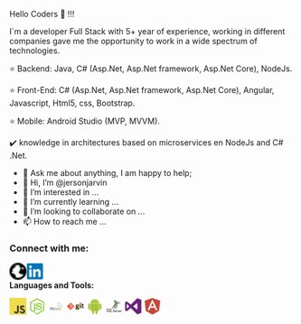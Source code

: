Hello Coders 🤖 !!!

I´m a developer Full Stack with 5+ year of experience, working in different companies gave me the opportunity to work in a wide spectrum of technologies.

⭐ Backend: Java, C# (Asp.Net, Asp.Net framework, Asp.Net Core), NodeJs. 

⭐ Front-End: C# (Asp.Net, Asp.Net framework, Asp.Net Core), Angular, Javascript, Html5, css, Bootstrap. 

⭐ Mobile: Android Studio (MVP, MVVM).

✔️ knowledge in architectures based on microservices en NodeJs and C# .Net.

- 💬 Ask me about anything, I am happy to help;
- 👋 Hi, I’m @jersonjarvin
- 👀 I’m interested in ...
- 🌱 I’m currently learning ...
- 💞️ I’m looking to collaborate on ...
- 📫 How to reach me ...

### Connect with me:

[<img align="left" alt="arnabdey.co" width="30px" src="https://raw.githubusercontent.com/iconic/open-iconic/master/svg/globe.svg" />](http://jerson-romero.com)
[<img align="left" alt="arnabdey0503 | LinkedIn" width="30px" src="https://github.com/devicons/devicon/blob/master/icons/linkedin/linkedin-original.svg" />](https://www.linkedin.com/in/jerson-romero-diaz-68a34a113)
<br/>

**Languages and Tools:**  

<code><img height="30" src="https://raw.githubusercontent.com/github/explore/80688e429a7d4ef2fca1e82350fe8e3517d3494d/topics/javascript/javascript.png"></code>
<code><img height="30" src="https://github.com/devicons/devicon/blob/master/icons/nodejs/nodejs-original.svg"></code>
<code><img height="30" src="https://raw.githubusercontent.com/github/explore/80688e429a7d4ef2fca1e82350fe8e3517d3494d/topics/mysql/mysql.png"></code>
<code><img height="30" src="https://raw.githubusercontent.com/github/explore/80688e429a7d4ef2fca1e82350fe8e3517d3494d/topics/git/git.png"></code>
<code><img height="30" src="https://github.com/devicons/devicon/blob/master/icons/android/android-original.svg"></code>
<code><img height="30" src="https://github.com/devicons/devicon/blob/master/icons/microsoftsqlserver/microsoftsqlserver-plain-wordmark.svg"></code>
<code><img height="30" src="https://github.com/devicons/devicon/blob/master/icons/visualstudio/visualstudio-plain.svg"></code>
<code><img height="30" src="https://github.com/devicons/devicon/blob/master/icons/angularjs/angularjs-plain.svg"></code>



<!---
jersonjarvin/jersonjarvin is a ✨ special ✨ repository because its `README.md` (this file) appears on your GitHub profile.
You can click the Preview link to take a look at your changes.
--->
